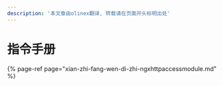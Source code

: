 ```yaml
---
description: '本文章由olinex翻译, 转载请在页面开头标明出处'
---
```


# 指令手册

{% page-ref page="xian-zhi-fang-wen-di-zhi-ngxhttpaccessmodule.md" %}

